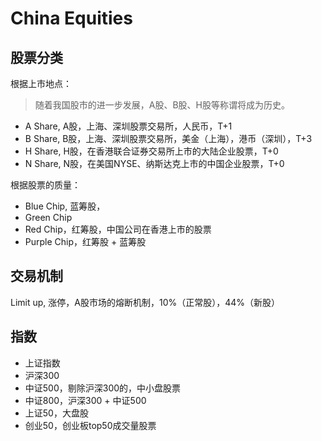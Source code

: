 # China Equities

## 股票分类

根据上市地点：

> 随着我国股市的进一步发展，A股、B股、H股等称谓将成为历史。

- A Share, A股，上海、深圳股票交易所，人民币，T+1
- B Share, B股，上海、深圳股票交易所，美金（上海），港币（深圳），T+3
- H Share, H股，在香港联合证券交易所上市的大陆企业股票，T+0
- N Share, N股，在美国NYSE、纳斯达克上市的中国企业股票，T+0

根据股票的质量：

- Blue Chip, 蓝筹股，
- Green Chip
- Red Chip，红筹股，中国公司在香港上市的股票
- Purple Chip，红筹股 + 蓝筹股

## 交易机制

Limit up, 涨停，A股市场的熔断机制，10%（正常股），44%（新股）

## 指数

- 上证指数
- 沪深300
- 中证500，剔除沪深300的，中小盘股票
- 中证800，沪深300 + 中证500
- 上证50，大盘股
- 创业50，创业板top50成交量股票